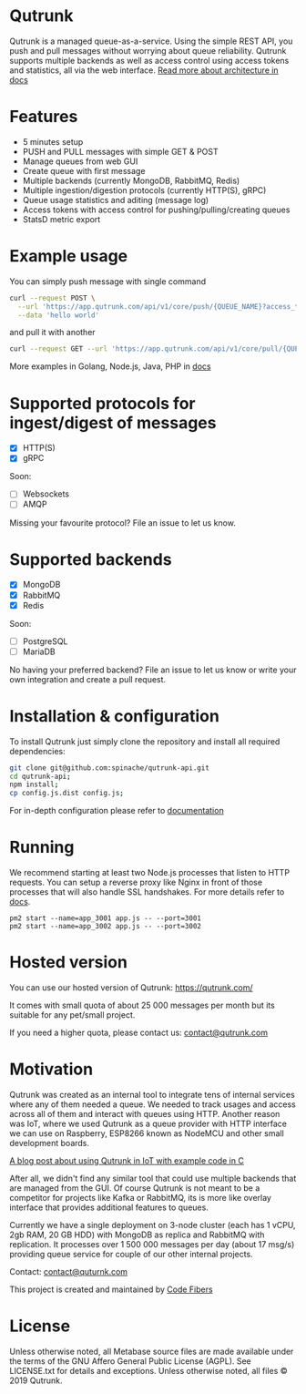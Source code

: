 # Qutrunk
Qutrunk is a managed queue-as-a-service. Using the simple REST API, you push and pull messages without worrying about queue reliability. Qutrunk supports multiple backends as well as access control using access tokens and statistics, all via the web interface. [Read more about architecture in docs](https://github.com/spinache/qutrunk-api/wiki)

# Features
* 5 minutes setup
* PUSH and PULL messages with simple GET & POST
* Manage queues from web GUI
* Create queue with first message
* Multiple backends (currently MongoDB, RabbitMQ, Redis)
* Multiple ingestion/digestion protocols (currently HTTP(S), gRPC)
* Queue usage statistics and aditing (message log)
* Access tokens with access control for pushing/pulling/creating queues
* StatsD metric export

# Example usage
You can simply push message with single command
```sh
curl --request POST \
  --url 'https://app.qutrunk.com/api/v1/core/push/{QUEUE_NAME}?access_token=ACCESS_TOKEN' \
  --data 'hello world'
```
and pull it with another
```sh
curl --request GET --url 'https://app.qutrunk.com/api/v1/core/pull/{QUEUE_NAME}?access_token={ACCESS_TOKEN}'
```

More examples in Golang, Node.js, Java, PHP in [docs](https://github.com/spinache/qutrunk-api/wiki/6.-Example-HTTP-push-in-Go-Node.js-PHP-Java-curl)

# Supported protocols for ingest/digest of messages
- [x] HTTP(S)
- [x] gRPC

Soon:
- [ ] Websockets
- [ ] AMQP

Missing your favourite protocol? File an issue to let us know.

# Supported backends
- [x] MongoDB
- [x] RabbitMQ
- [x] Redis

Soon:
- [ ] PostgreSQL
- [ ] MariaDB

No having your preferred backend? File an issue to let us know or write your own integration and create a pull request.

# Installation & configuration
To install Qutrunk just simply clone the repository and install all required dependencies:
```sh
git clone git@github.com:spinache/qutrunk-api.git
cd qutrunk-api;
npm install;
cp config.js.dist config.js;
```
For in-depth configuration please refer to [documentation](https://github.com/spinache/qutrunk-api/wiki)
# Running
We recommend starting at least two Node.js processes that listen to HTTP requests.
You can setup a reverse proxy like Nginx in front of those processes that will also handle SSL handshakes. For more details refer to [docs](https://github.com/spinache/qutrunk-api/wiki).
```
pm2 start --name=app_3001 app.js -- --port=3001
pm2 start --name=app_3002 app.js -- --port=3002
```

# Hosted version
You can use our hosted version of Qutrunk: https://qutrunk.com/

It comes with small quota of about 25 000 messages per month but its suitable for any pet/small project.

If you need a higher quota, please contact us: contact@qutrunk.com

# Motivation
Qutrunk was created as an internal tool to integrate tens of internal services where any of them needed a queue. We needed to track usages and access across all of them and interact with queues using HTTP. Another reason was IoT, where we used Qutrunk as a queue provider with HTTP interface we can use on Raspberry, ESP8266 known as NodeMCU and other small development boards.

[A blog post about using Qutrunk in IoT with example code in C](https://medium.com/@posinsk/message-queue-for-iot-in-2-minutes-42200f3c7a5f)

After all, we didn't find any similar tool that could use multiple backends that are managed from the GUI. Of course Qutrunk is not meant to be a competitor for projects like Kafka or RabbitMQ, its is more like overlay interface that provides additional features to queues.

Currently we have a single deployment on 3-node cluster (each has 1 vCPU, 2gb RAM, 20 GB HDD) with MongoDB as replica and RabbitMQ with replication. It processes over 1 500 000 messages per day (about 17 msg/s) providing queue service for couple of our other internal projects.

Contact: contact@quturnk.com

This project is created and maintained by [Code Fibers](https://codefibershq.com)

# License
Unless otherwise noted, all Metabase source files are made available under the terms of the GNU Affero General Public License (AGPL).
See LICENSE.txt for details and exceptions.
Unless otherwise noted, all files © 2019 Qutrunk.

